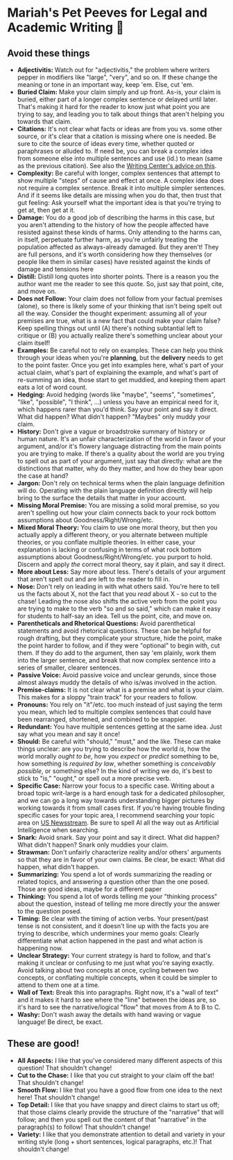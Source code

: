 # Mariah's Pet Peeves for Legal and Academic Writing 💢

## Avoid these things

- **Adjectivitis:** Watch out for "adjectivitis," the problem where writers pepper in modifiers like "large", "very", and so on. If these change the meaning or tone in an important way, keep 'em. Else, cut 'em.
- **Buried Claim:** Make your claim simply and up front. As-is, your claim is buried, either part of a longer complex sentence or delayed until later. That's making it hard for the reader to know just what point you are trying to say, and leading you to talk about things that aren't helping you towards that claim.
- **Citations:** It's not clear what facts or ideas are from you vs. some other source, or it's clear that a citation is missing where one is needed. Be sure to cite the source of ideas every time, whether quoted or paraphrases or alluded to. If need be, you can break a complex idea from someone else into multiple sentences and use (id.) to mean (same as the previous citation). See also the [Writing Center's advice on this](https://writing.wisc.edu/handbook/assignments/quotingsources/).
- **Complexity:** Be careful with longer, complex sentences that attempt to show multiple "steps" of cause and effect at once. A complex idea does not require a complex sentence. Break it into multiple simpler sentences. And if it seems like details are missing when you do that, then trust that gut feeling: Ask yourself what the important idea is that you're trying to get at, then get at it.
- **Damage:** You do a good job of describing the harms in this case, but you aren't attending to the history of how the people affected have resisted against these kinds of harms. Only attending to the harms can, in itself, perpetuate further harm, as you're unfairly treating the population affected as always-already damaged. But they aren't! They are full persons, and it's worth considering how they themselves (or people like them in similar cases) have resisted against the kinds of damage and tensions here
- **Distill:** Distill long quotes into shorter points. There is a reason you the author want me the reader to see this quote. So, just say that point, cite, and move on.
- **Does not Follow:** Your claim does not follow from your factual premises (alone), so there is likely some of your thinking that isn't being spelt out all the way. Consider the thought experiment: assuming all of your premises are true, what is a new fact that could make your claim false? Keep spelling things out until (A) there's nothing subtantial left to critique or (B) you actually realize there's something unclear about your claim itself!
- **Examples:** Be careful not to rely on examples. These can help you think through your ideas when you're **planning**, but the **delivery** needs to get to the point faster. Once you get into examples here, what's part of your actual claim, what's part of explaining the example, and what's part of re-summing an idea, those start to get muddied, and keeping them apart eats a lot of word count.
- **Hedging:** Avoid hedging (words like "maybe", "seems", "sometimes", "like", "possible", "I think", ...) unless you have an empirical need for it, which happens rarer than you'd think. Say your point and say it direct. What did happen? What didn't happen? "Maybes" only muddy your claim.
- **History:** Don't give a vague or broadstroke summary of history or human nature. It's an unfair characterization of the world in favor of your argument, and/or it's flowery language distracting from the main points you are trying to make. If there's a quality about the world are you trying to spell out as part of your argument, just say that directly: what are the distinctions that matter, why do they matter, and how do they bear upon the case at hand?
- **Jargon:** Don't rely on technical terms when the plain language definition will do. Operating with the plain language definition directly will help bring to the surface the details that matter in your account.
- **Missing Moral Premise:** You are missing a solid moral premise, so you aren't spelling out how your claim connects back to your rock bottom assumptions about Goodness/Right/Wrong/etc.
- **Mixed Moral Theory:** You claim to use one moral theory, but then you actually apply a different theory, or you alternate between multiple theories, or you conflate multiple theories. In either case, your explanation is lacking or confusing in terms of what rock bottom assumptions about Goodness/Right/Wrong/etc. you purport to hold. Discern and apply *the* correct moral theory, say it plain, and say it direct.
- **More about Less:** Say more about less. There's details of your argument that aren't spelt out and are left to the reader to fill in.
- **Nose:** Don't rely on leading in with what others said. You're here to tell us the facts about X, not the fact that you *read* about X - so cut to the chase! Leading the nose also shifts the active verb from the point you are trying to make to the verb "so and so said," which can make it easy for students to half-say an idea. Tell us the point, cite, and move on.
- **Parentheticals and Rhetorical Questions:** Avoid parenthetical statements and avoid rhetorical questions. These can be helpful for rough drafting, but they complicate your structure, hide the point, make the point harder to follow, and if they were "optional" to begin with, cut them. If they do add to the argument, then say 'em plainly, work them into the larger sentence, and break that now complex sentence into a series of smaller, clearer sentences.
- **Passive Voice:** Avoid passive voice and unclear gerunds, since those almost always muddy the details of who is/was involved in the action.
- **Premise-claims:** It is not clear what is a premise and what is your claim. This makes for a sloppy "train track" for your readers to follow.
- **Pronouns:** You rely on "it"/etc. too much instead of just saying the term you mean, which led to multiple complex sentences that could have been rearranged, shortened, and combined to be snappier.
- **Redundant:** You have multiple sentences getting at the same idea. Just say what you mean and say it once!
- **Should:** Be careful with "should," "must," and the like. These can make things unclear: are you trying to describe how the world *is*, how the world morally *ought to be*, how you *expect* or *predict* something to be, how something is *required by law*, whether something is *conceivably possible*, or something else? In the kind of writing we do, it's best to stick to "is," "ought," or spell out a more precise verb.
- **Specific Case:** Narrow your focus to a specific case. Writing about a broad topic writ-large is a hard enough task for a dedicated philosopher, and we can go a long way towards understanding bigger pictures by working towards it from small cases first. If you're having trouble finding specific cases for your topic area, I recommend searching your topic area on [US Newsstream](https://www-proquest-com.ezproxy.library.wisc.edu/usnews/advanced?accountid=465). Be sure to spell AI all the way out as Artificial Intelligence when searching.
- **Snark:** Avoid snark. Say your point and say it direct. What did happen? What didn't happen? Snark only muddies your claim.
- **Strawman:** Don't unfairly characterize reality and/or others' arguments so that they are in favor of your own claims. Be clear, be exact: What did happen, what didn't happen.
- **Summarizing:** You spend a lot of words summarizing the reading or related topics, and answering a question other than the one posed. Those are good ideas, maybe for a different paper
- **Thinking:** You spend a lot of words telling me your "thinking process" about the question, instead of telling me more directly your the answer to the question posed.
- **Timing:** Be clear with the timing of action verbs. Your present/past tense is not consistent, and it doesn't line up with the facts you are trying to describe, which undermines your memo goals: Clearly differentiate what action happened in the past and what action is happening now.
- **Unclear Strategy:** Your current strategy is hard to follow, and that's making it unclear or confusing to me just what you're saying exactly. Avoid talking about two concepts at once, cycling between two concepts, or conflating multiple concepts, when it could be simpler to attend to them one at a time.
- **Wall of Text:** Break this into paragraphs. Right now, it's a "wall of text" and it makes it hard to see where the "line" between the ideas are, so it's hard to see the narrative/logical "flow" that moves from A to B to C.
- **Washy:** Don't wash away the details with hand waving or vague language! Be direct, be exact.

## These are good!

- **All Aspects:** I like that you've considered many different aspects of this question! That shouldn't change!
- **Cut to the Chase:** I like that you cut straight to your claim off the bat! That shouldn't change!
- **Smooth Flow:** I like that you have a good flow from one idea to the next here! That shouldn't change!
- **Top Detail:** I like that you have snappy and direct claims to start us off; that those claims clearly provide the structure of the "narrative" that will follow; and then you spell out the content of that "narrative" in the paragraph(s) to follow! That shouldn't change!
- **Variety:** I like that you demonstrate attention to detail and variety in your writing style (long + short sentences, logical paragraphs, etc.)! That shouldn't change!
